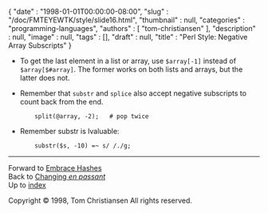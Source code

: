{
   "date" : "1998-01-01T00:00:00-08:00",
   "slug" : "/doc/FMTEYEWTK/style/slide16.html",
   "thumbnail" : null,
   "categories" : "programming-languages",
   "authors" : [
      "tom-christiansen"
   ],
   "description" : null,
   "image" : null,
   "tags" : [],
   "draft" : null,
   "title" : "Perl Style: Negative Array Subscripts"
}


-   To get the last element in a list or array, use `$array[-1]` instead of `$array[$#array]`. The former works on both lists and arrays, but the latter does not.
-   Remember that `substr` and `splice` also accept negative subscripts to count back from the end.

            split(@array, -2);   # pop twice

-   Remember substr is lvaluable:

            substr($s, -10) =~ s/ /./g;

------------------------------------------------------------------------

Forward to [Embrace Hashes](/doc/FMTEYEWTK/style/slide17.html)
\
Back to [Changing *en passant*](/doc/FMTEYEWTK/style/slide15.html)
\
Up to [index](/doc/FMTEYEWTK/style/slide-index.html)

Copyright © 1998, Tom Christiansen
All rights reserved.
